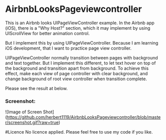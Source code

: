 # AirbnbLooksPageviewcontroller
This is an Airbnb looks UIPageViewController example.
In the Airbnb app (iOS), there is a "Why Host?" section, which it may implement by using UIScrollView for better animation control.

But I implement this by using UIPageViewController. Because I am learning iOS development, that I want to practice page view controller.

UIPageViewController normally transition between pages with background and text together. But I implement this different, to let text hover on top of the background and transition apart from background. To achieve this effect, make each view of page controller with clear background, and change background of root view controller when transition complete.

Please see the result at below.

### Screenshot:
![Image of Screen Shot]
(https://github.com/herbert1119/AirbnbLooksPageviewcontroller/blob/master/screenshot.gif?raw=true)

#Licence
No licence applied. Please feel free to use my code if you like.
